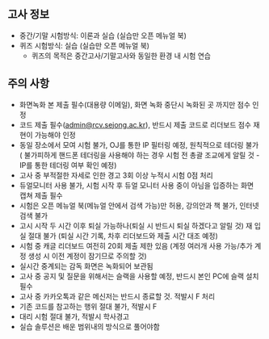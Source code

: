 
## 고사 정보
- 중간/기말 시험방식: 이론과 실습 (실습만 오픈 메뉴얼 북)
- 퀴즈 시험방식: 실습 (실습만 오픈 메뉴얼 북)
  - 퀴즈의 목적은 중간고사/기말고사와 동일한 환경 내 시험 연습  

## 주의 사항
- 화면녹화 본 제출 필수(대용량 이메일), 화면 녹화 중단시 녹화된 곳 까지만 점수 인정
- 코드 제출 필수(admin@rcv.sejong.ac.kr), 반드시 제출 코드로 리더보드 점수 재현이 가능해야 인정
- 동일 장소에서 모여 시험 불가, OJ를 통한 IP 필터링 예정, 원칙적으로 테더링 불가 ( 불가피하게 핸드폰 테더링을 사용해야 하는 경우 시험 전 총괄 조교에게 알릴 것 - IP를 통한 테더링 여부 확인 예정)
- 고사 중 부적절한 자세로 인한 경고 3회 이상 누적시 시험 0점 처리
- 듀얼모니터 사용 불가, 시험 시작 후 듀얼 모니터 사용 중이 아님을 입증하는 화면 캡쳐 제출 필수
- 시험은 오픈 메뉴얼 북(메뉴얼 안에서 검색 가능)만 허용, 강의안과 책 불가, 인터넷 검색 불가
- 고시 시작 두 시간 이후 퇴실 가능하나(퇴실 시 반드시 퇴실 하겠다고 알릴 것) 재 입실 절대 불가 (퇴실 시간 기록, 차후 리더보드와 제출 시간 대조 예정)
- 시험 중 캐글 리더보드 여전히 20회 제출 제한 있음 (계정 여러개 사용 가능/추가 계정 생성 시 이전 계정이 잠기므로 주의할 것)
- 실시간 중계되는 감독 화면은 녹화되어 보관됨 
- 고사 중 공지 및 질문을 위해서는 슬랙을 사용할 예정, 반드시 본인 PC에 슬랙 설치 필수 
- 고사 중 카카오톡과 같은 메신저는 반드시 종료할 것. 적발시 F 처리
- 기존 코드를 참고하는 행위 절대 불가, 적발시 F
- 대리 시험 절대 불가, 적발시 학사경고
- 실습 솔루션은 배운 범위내의 방식으로 풀어야함

